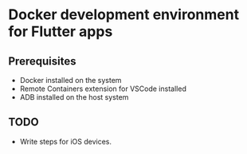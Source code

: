 # Docker development environment for Flutter apps
## Prerequisites
* Docker installed on the system
* Remote Containers extension for VSCode installed
* ADB installed on the host system

## TODO
* Write steps for iOS devices.